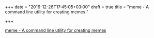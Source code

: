 +++
date = "2016-12-26T17:45:05+03:00"
draft = true
title = "meme - A command line utility for creating memes "

+++

<p><a href="https://t.co/QoWUUdqSd1">meme - A command line utility for creating memes </a></p>
